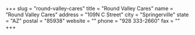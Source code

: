 +++
slug = "round-valley-cares"
title = "Round Valley Cares"
name = "Round Valley Cares"
address = "109N C Street"
city = "Springerville"
state = "AZ"
postal = "85938"
website = ""
phone = "928 333-2660"
fax = ""
+++
